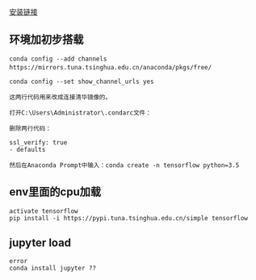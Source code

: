[安装链接](https://www.cnblogs.com/ming-4/p/11516728.html)
## 环境加初步搭载
```
conda config --add channels https://mirrors.tuna.tsinghua.edu.cn/anaconda/pkgs/free/ 　　　　

conda config --set show_channel_urls yes

这两行代码用来改成连接清华镜像的。

打开C:\Users\Administrator\.condarc文件：

删除两行代码：

ssl_verify: true
- defaults

然后在Anaconda Prompt中输入：conda create -n tensorflow python=3.5
```

## env里面的cpu加载
```
activate tensorflow
pip install -i https://pypi.tuna.tsinghua.edu.cn/simple tensorflow
```

## jupyter load
```
error
conda install jupyter ??
```
